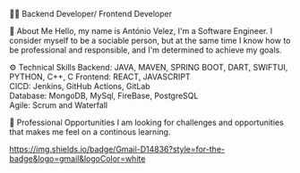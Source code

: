 
👨‍💻 Backend Developer/ Frontend Developer

🚀 About Me
Hello, my name is António Velez, I'm a Software Engineer. I consider myself to be a sociable person, but at the same time I know how to be professional and responsible, and I'm determined to achieve my goals.

⚙️ Technical Skills
Backend: JAVA, MAVEN, SPRING BOOT, DART, SWIFTUI, PYTHON, C++, C
Frontend: REACT, JAVASCRIPT  
CICD: Jenkins, GitHub Actions, GitLab  
Database: MongoDB, MySql, FireBase, PostgreSQL  
Agile: Scrum and Waterfall  

💼 Professional Opportunities
I am looking for challenges and opportunities that makes me feel on a continous learning.  

https://img.shields.io/badge/Gmail-D14836?style=for-the-badge&logo=gmail&logoColor=white  
